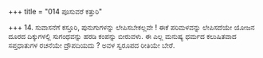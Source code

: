 +++
title = "014 ಪೂಸುವರೆ ಕತ್ತುರಿ"

+++
14. ಸುವಾಸನೆಗೆ ಕಸ್ತೂರಿ, ಪುನುಗುಗಳನ್ನು ಲೇಪಿಸಬೇಕಲ್ಲವೇ ! ಈಕೆ ಪರಿಮಳವನ್ನು ಲೇಪಿಸದೆಯೇ ಯೋಜನ ದೂರದ ದಿಕ್ಕುಗಳಲ್ಲಿ ಸುಗಂಧವನ್ನು ಹರಡಿ ಕಂಪನ್ನು ಬೀರುವಳು. ಈ ಎಲ್ಲ ಮನುಷ್ಯ ಧರ್ಮದ ಕಲುಷಿತವಾದ ಸಪ್ತಧಾತುಗಳ ರಚನೆಯೇ ದ್ರೌಪದಿಯದು ? ಅವಳ ಸ್ವರೂಪದ ರೀತಿಯೇ ಬೇರೆ.